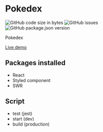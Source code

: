 # Pokedex

![GitHub code size in bytes](https://img.shields.io/github/languages/code-size/colomfernando/pokemon)
![GitHub issues](https://img.shields.io/github/issues/colomfernando/pokemon)
![GitHub package.json version](https://img.shields.io/github/package-json/v/colomfernando/pokemon)

Pokedex

[Live demo](https://pokedex-colomfernando.netlify.app)

## Packages installed

* React
* Styled component
* SWR
  
## Script

* test (jest)
* start (dev)
* build (production)
